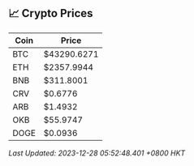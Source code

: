 ## 📈 Crypto Prices

| Coin | Price |
| ---- | ----- |
| BTC | $43290.6271 |
| ETH | $2357.9944 |
| BNB | $311.8001 |
| CRV | $0.6776 |
| ARB | $1.4932 |
| OKB | $55.9747 |
| DOGE | $0.0936 |

_Last Updated: 2023-12-28 05:52:48.401 +0800 HKT_